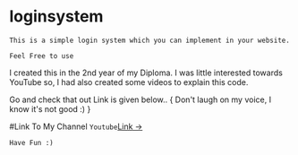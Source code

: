 # loginsystem
  
    This is a simple login system which you can implement in your website.
    
    Feel Free to use

   I created this in the 2nd year of my Diploma. 
   I was little interested towards YouTube so, I had also created some videos to explain this code.

   Go and check that out Link is given below..  {  Don't laugh on my voice, I know it's not good :) }

#Link To My Channel
`Youtube`[Link &rarr;](https://www.youtube.com/playlist?list=PLj8di8PN8tGF1P4mf1WvPELJ63eCJ0Xg9)

    Have Fun :)
